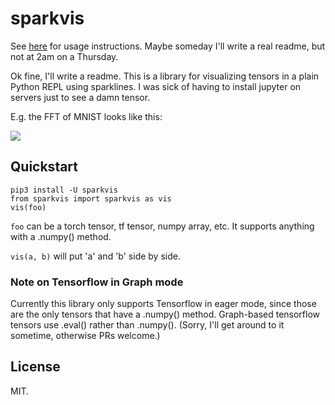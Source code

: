 # sparkvis

See [here](https://twitter.com/theshawwn/status/1392730448682524672) for usage instructions. Maybe someday I'll write a real readme, but not at 2am on a Thursday.


Ok fine, I'll write a readme. This is a library for visualizing tensors in a plain Python REPL using sparklines. I was sick of having to install jupyter on servers just to see a damn tensor.

E.g. the FFT of MNIST looks like this:

![](https://pbs.twimg.com/media/E1P4TC3WEAApxDU?format=jpg&name=large)


## Quickstart


```
pip3 install -U sparkvis
from sparkvis import sparkvis as vis
vis(foo)
```

`foo` can be a torch tensor, tf tensor, numpy array, etc. It supports anything with a .numpy() method.

`vis(a, b)` will put 'a' and 'b' side by side.


### Note on Tensorflow in Graph mode

Currently this library only supports Tensorflow in eager mode, since those are the only tensors that have a .numpy() method. Graph-based tensorflow tensors use .eval() rather than .numpy(). (Sorry, I'll get around to it sometime, otherwise PRs welcome.)


## License

MIT.
